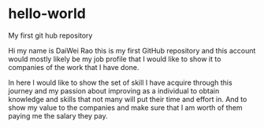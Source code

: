 # hello-world
My first git hub repository

Hi my name is DaiWei Rao this is my first GitHub repository and this account would mostly likely be my job profile that I would like to show it to companies of the work that I have done.

In here I would like to show the set of skill I have acquire through this journey and my passion about improving as a individual to obtain knowledge and skills that not many will put their time and effort in.
And to show my value to the companies and make sure that I am worth of them paying me the salary they pay.
